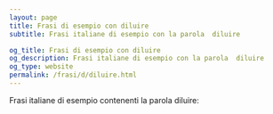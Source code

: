 ```yaml
---
layout: page
title: Frasi di esempio con diluire 
subtitle: Frasi italiane di esempio con la parola  diluire

og_title: Frasi di esempio con diluire 
og_description: Frasi italiane di esempio con la parola  diluire
og_type: website
permalink: /frasi/d/diluire.html
---
```


Frasi italiane di esempio contenenti la parola diluire:



